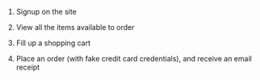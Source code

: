 1. Signup on the site

2. View all the items available to order

3. Fill up a shopping cart

4. Place an order (with fake credit card credentials), and receive an email receipt
